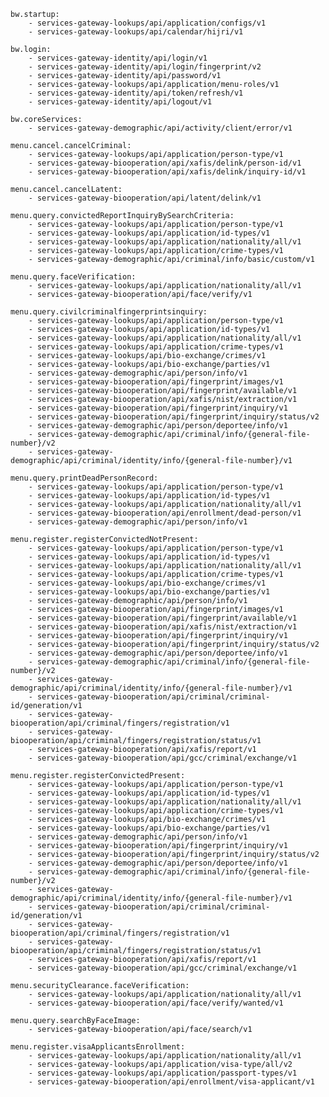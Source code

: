     bw.startup:
        - services-gateway-lookups/api/application/configs/v1
        - services-gateway-lookups/api/calendar/hijri/v1
    
    bw.login:
        - services-gateway-identity/api/login/v1
        - services-gateway-identity/api/login/fingerprint/v2
        - services-gateway-identity/api/password/v1
        - services-gateway-lookups/api/application/menu-roles/v1
        - services-gateway-identity/api/token/refresh/v1
        - services-gateway-identity/api/logout/v1
        
    bw.coreServices:
        - services-gateway-demographic/api/activity/client/error/v1
    
    menu.cancel.cancelCriminal:
        - services-gateway-lookups/api/application/person-type/v1
        - services-gateway-biooperation/api/xafis/delink/person-id/v1
        - services-gateway-biooperation/api/xafis/delink/inquiry-id/v1
    
    menu.cancel.cancelLatent:
        - services-gateway-biooperation/api/latent/delink/v1
    
    menu.query.convictedReportInquiryBySearchCriteria:
        - services-gateway-lookups/api/application/person-type/v1
        - services-gateway-lookups/api/application/id-types/v1
        - services-gateway-lookups/api/application/nationality/all/v1
        - services-gateway-lookups/api/application/crime-types/v1
        - services-gateway-demographic/api/criminal/info/basic/custom/v1
    
    menu.query.faceVerification:
        - services-gateway-lookups/api/application/nationality/all/v1
        - services-gateway-biooperation/api/face/verify/v1
    
    menu.query.civilcriminalfingerprintsinquiry:
        - services-gateway-lookups/api/application/person-type/v1
        - services-gateway-lookups/api/application/id-types/v1
        - services-gateway-lookups/api/application/nationality/all/v1
        - services-gateway-lookups/api/application/crime-types/v1
        - services-gateway-lookups/api/bio-exchange/crimes/v1
        - services-gateway-lookups/api/bio-exchange/parties/v1
        - services-gateway-demographic/api/person/info/v1
        - services-gateway-biooperation/api/fingerprint/images/v1
        - services-gateway-biooperation/api/fingerprint/available/v1
        - services-gateway-biooperation/api/xafis/nist/extraction/v1
        - services-gateway-biooperation/api/fingerprint/inquiry/v1
        - services-gateway-biooperation/api/fingerprint/inquiry/status/v2
        - services-gateway-demographic/api/person/deportee/info/v1
        - services-gateway-demographic/api/criminal/info/{general-file-number}/v2
        - services-gateway-demographic/api/criminal/identity/info/{general-file-number}/v1
    
    menu.query.printDeadPersonRecord:
        - services-gateway-lookups/api/application/person-type/v1
        - services-gateway-lookups/api/application/id-types/v1
        - services-gateway-lookups/api/application/nationality/all/v1
        - services-gateway-biooperation/api/enrollment/dead-person/v1
        - services-gateway-demographic/api/person/info/v1
    
    menu.register.registerConvictedNotPresent:
        - services-gateway-lookups/api/application/person-type/v1
        - services-gateway-lookups/api/application/id-types/v1
        - services-gateway-lookups/api/application/nationality/all/v1
        - services-gateway-lookups/api/application/crime-types/v1
        - services-gateway-lookups/api/bio-exchange/crimes/v1
        - services-gateway-lookups/api/bio-exchange/parties/v1
        - services-gateway-demographic/api/person/info/v1
        - services-gateway-biooperation/api/fingerprint/images/v1
        - services-gateway-biooperation/api/fingerprint/available/v1
        - services-gateway-biooperation/api/xafis/nist/extraction/v1
        - services-gateway-biooperation/api/fingerprint/inquiry/v1
        - services-gateway-biooperation/api/fingerprint/inquiry/status/v2
        - services-gateway-demographic/api/person/deportee/info/v1
        - services-gateway-demographic/api/criminal/info/{general-file-number}/v2
        - services-gateway-demographic/api/criminal/identity/info/{general-file-number}/v1
        - services-gateway-biooperation/api/criminal/criminal-id/generation/v1
        - services-gateway-biooperation/api/criminal/fingers/registration/v1
        - services-gateway-biooperation/api/criminal/fingers/registration/status/v1
        - services-gateway-biooperation/api/xafis/report/v1
        - services-gateway-biooperation/api/gcc/criminal/exchange/v1
    
    menu.register.registerConvictedPresent:
        - services-gateway-lookups/api/application/person-type/v1
        - services-gateway-lookups/api/application/id-types/v1
        - services-gateway-lookups/api/application/nationality/all/v1
        - services-gateway-lookups/api/application/crime-types/v1
        - services-gateway-lookups/api/bio-exchange/crimes/v1
        - services-gateway-lookups/api/bio-exchange/parties/v1
        - services-gateway-demographic/api/person/info/v1
        - services-gateway-biooperation/api/fingerprint/inquiry/v1
        - services-gateway-biooperation/api/fingerprint/inquiry/status/v2
        - services-gateway-demographic/api/person/deportee/info/v1
        - services-gateway-demographic/api/criminal/info/{general-file-number}/v2
        - services-gateway-demographic/api/criminal/identity/info/{general-file-number}/v1
        - services-gateway-biooperation/api/criminal/criminal-id/generation/v1
        - services-gateway-biooperation/api/criminal/fingers/registration/v1
        - services-gateway-biooperation/api/criminal/fingers/registration/status/v1
        - services-gateway-biooperation/api/xafis/report/v1
        - services-gateway-biooperation/api/gcc/criminal/exchange/v1
    
    menu.securityClearance.faceVerification:
        - services-gateway-lookups/api/application/nationality/all/v1
        - services-gateway-biooperation/api/face/verify/wanted/v1
    
    menu.query.searchByFaceImage:
        - services-gateway-biooperation/api/face/search/v1
    
    menu.register.visaApplicantsEnrollment:
        - services-gateway-lookups/api/application/nationality/all/v1
        - services-gateway-lookups/api/application/visa-type/all/v2
        - services-gateway-lookups/api/application/passport-types/v1
        - services-gateway-biooperation/api/enrollment/visa-applicant/v1
